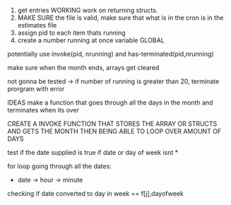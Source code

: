 1. get entries WORKING
work on returning structs.
2. MAKE SURE the file is valid, make sure that what is in the cron is in the estimates file 
3. assign pid to each item thats running 
4. create a number running at once variable GLOBAL

potentially use invoke(pid, nrunning) and has-terminated(pid,nrunning)

make sure when the month ends, arrays get cleared


not gonna be tested -> if number of running is greater than 20, terminate prorgram with error 


IDEAS 
make a function that goes through all the days in the month and terminates when its over 


CREATE A INVOKE FUNCTION THAT STORES THE ARRAY OR STRUCTS AND GETS THE MONTH THEN BEING ABLE TO LOOP OVER AMOUNT OF DAYS 

test if the date supplied is true if date or day of week isnt *

for loop going through all the dates:
-   date -> hour -> minute 


checking if date converted to day in week == f[j],dayofweek